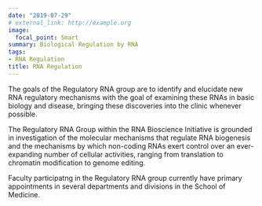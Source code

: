 ```yaml
---
date: "2019-07-29"
# external_link: http://example.org
image:
  focal_point: Smart
summary: Biological Regulation by RNA 
tags:
- RNA Regulation
title: RNA Regulation
---
```


The goals of the Regulatory RNA group are to identify and elucidate new RNA regulatory mechanisms with the goal of examining these RNAs in basic biology and disease, bringing these discoveries into the clinic whenever possible.

The Regulatory RNA Group within the RNA Bioscience Initiative is grounded in investigation of the molecular mechanisms that regulate RNA biogenesis and the mechanisms by which non-coding RNAs exert control over an ever-expanding number of cellular activities, ranging from translation to chromatin modification to genome editing. 

Faculty participatng in the Regulatory RNA group currently have primary appointments in several departments and divisions in the School of Medicine.


